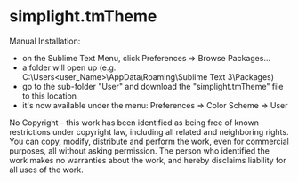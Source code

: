 # simplight.tmTheme

Manual Installation:
 - on the Sublime Text Menu, click Preferences => Browse Packages... 
 - a folder will open up (e.g. C:\Users\<user_Name>\AppData\Roaming\Sublime Text 3\Packages)
 - go to the sub-folder "User" and download the "simplight.tmTheme" file to this location
 - it's now available under the menu: Preferences => Color Scheme => User

No Copyright - this work has been identified as being free of known restrictions under copyright law, including all related and neighboring rights. You can copy, modify, distribute and perform the work, even for commercial purposes, all without asking permission. The person who identified the work makes no warranties about the work, and hereby disclaims liability for all uses of the work.

